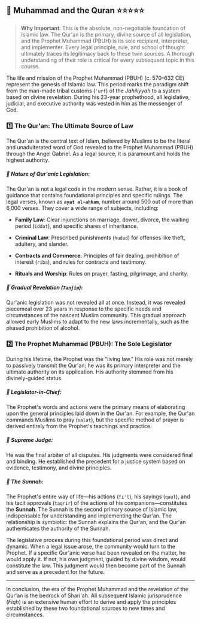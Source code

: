 ## 📌 Muhammad and the Quran ⭐⭐⭐⭐⭐

>**Why Important**: This is the absolute, non-negotiable foundation of Islamic law. The Qur'an is the primary, divine source of all legislation, and the Prophet Muhammad (PBUH) is its sole recipient, interpreter, and implementer. Every legal principle, rule, and school of thought ultimately traces its legitimacy back to these twin sources. A thorough understanding of their role is critical for every subsequent topic in this course.


The life and mission of the Prophet Muhammad (PBUH) (c. 570–632 CE) represent the genesis of Islamic law. This period marks the paradigm shift from the man-made tribal customs (`'urf`) of the _Jahiliyyah_ to a system based on divine revelation. During his 23-year prophethood, all legislative, judicial, and executive authority was vested in him as the messenger of God.

### 1️⃣ The Qur'an: The Ultimate Source of Law

The Qur'an is the central text of Islam, believed by Muslims to be the literal and unadulterated word of God revealed to the Prophet Muhammad (PBUH) through the Angel Gabriel. As a legal source, it is paramount and holds the highest authority.

##### 💠 Nature of Qur'anic Legislation: 
The Qur'an is not a legal code in the modern sense. Rather, it is a book of guidance that contains foundational principles and specific rulings. The legal verses, known as **`ayat al-ahkam`**, number around 500 out of more than 6,000 verses. They cover a wide range of subjects, including:
    
- **Family Law**: Clear injunctions on marriage, dower, divorce, the waiting period (`iddat`), and specific shares of inheritance.
	
- **Criminal Law**: Prescribed punishments (`hudud`) for offenses like theft, adultery, and slander.
	
- **Contracts and Commerce**: Principles of fair dealing, prohibition of interest (`riba`), and rules for contracts and testimony.
	
- **Rituals and Worship**: Rules on prayer, fasting, pilgrimage, and charity.
        
##### 💠 Gradual Revelation (`Tanjim`): 
Qur'anic legislation was not revealed all at once. Instead, it was revealed piecemeal over 23 years in response to the specific needs and circumstances of the nascent Muslim community. This gradual approach allowed early Muslims to adapt to the new laws incrementally, such as the phased prohibition of alcohol.
    

### 2️⃣ The Prophet Muhammad (PBUH): The Sole Legislator

During his lifetime, the Prophet was the "living law." His role was not merely to passively transmit the Qur'an; he was its primary interpreter and the ultimate authority on its application. His authority stemmed from his divinely-guided status.

##### 💠 Legislator-in-Chief: 
The Prophet's words and actions were the primary means of elaborating upon the general principles laid down in the Qur'an. For example, the Qur'an commands Muslims to pray (`salat`), but the specific method of prayer is derived entirely from the Prophet's teachings and practice.
    
##### 💠 Supreme Judge: 
He was the final arbiter of all disputes. His judgments were considered final and binding. He established the precedent for a justice system based on evidence, testimony, and divine principles.
    
##### 💠 The Sunnah: 
The Prophet's entire way of life—his actions (`fi'l`), his sayings (`qaul`), and his tacit approvals (`taqrir`) of the actions of his companions—constitutes the **Sunnah**. The Sunnah is the second primary source of Islamic law, indispensable for understanding and implementing the Qur'an. The relationship is symbiotic: the Sunnah explains the Qur'an, and the Qur'an authenticates the authority of the Sunnah.
    
The legislative process during this foundational period was direct and dynamic. When a legal issue arose, the community would turn to the Prophet. If a specific Qur'anic verse had been revealed on the matter, he would apply it. If not, his own judgment, guided by divine wisdom, would constitute the law. This judgment would then become part of the Sunnah and serve as a precedent for the future.

---

In conclusion, the era of the Prophet Muhammad and the revelation of the Qur'an is the bedrock of Shari'ah. All subsequent Islamic jurisprudence (_Fiqh_) is an extensive human effort to derive and apply the principles established by these two foundational sources to new times and circumstances.